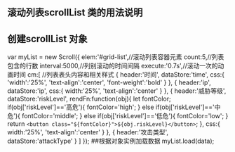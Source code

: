 ## 滚动列表scrollList 类的用法说明
## 创建scrollList 对象
var myList = new Scroll({
        elem:'#grid-list',//滚动列表容器元素
        count:5,//列表包含的行数
        interval:5000,//列别滚动的时间间隔
        execute:'0.7s',//滚动一次的动画时间
        cm:[           //列表表头内容和相关样式
            {
                header:'时间',
                dataStore:'time',
                css:{
                   'width':'25%',
                   'text-align':'center',
                   'font-weight':'bold'
                }
            },
            {
                header:'ip',
                dataStore:'ip',
                css:{
                    width:'25%',
                    'text-align':'center'
                }
            },
            {
                header:'威胁等级',
                dataStore:'riskLevel',
                rendFn:function(obj){
                    let fontColor;
                    if(obj['riskLevel']=='高危'){
                        fontColor='high';
                    }
                    else if(obj['riskLevel']=='中危'){
                        fontColor='middle';
                    }
                    else if(obj['riskLevel']=='低危'){
                        fontColor='low';
                    }
                    return `<button class="${fontColor}">${obj.riskLevel}</button>`;
                },
                css:{
                     width:'25%',
                    'text-align':'center'
                }
            },
            {
                header:'攻击类型',
                dataStore:'attackType'
            }
        ]
    });
    ##根据对象实例加载数据
    myList.load(data);



